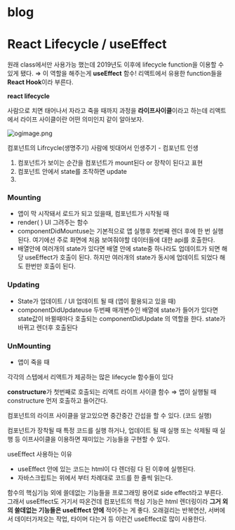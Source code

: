 # blog

# React Lifecycle / useEffect

원래 class에서만 사용가능 했는데 2019년도 이후에 lifecycle function을 이용할 수 있게 됐다. ⇒ 이 역할을 해주는게 **useEffect** 함수!  리액트에서 유용한 function들을 **React Hook**이라 부른다.

**react lifecycle** 

사람으로 치면 태어나서 자라고 죽을 때까지 과정을 **라이프사이클**이라고 하는데 리액트에서 라이프 사이클이란 어떤 의미인지 같이 알아보자.

![ogimage.png](https://s3-us-west-2.amazonaws.com/secure.notion-static.com/1704557c-ce0a-4e02-9cfe-26acc4e22864/ogimage.png)

컴포넌트의 Lifrcycle(생명주기) 사람에 빗대어서 인생주기 - 컴포넌트 인생

1. 컴포넌트가 보이는 순간을 컴포넌트가 mount된다 or 장착이 된다고 표현
2. 컴포넌트 안에서 state를 조작하면 update
3. 

### Mounting

- 앱이 막 시작돼서 로드가 되고 있을때, 컴포넌트가 시작될 때
- render( ) UI 그려주는 함수
- componentDidMountuse는 기본적으로 앱 실행후 첫번째 렌더 후에 한 번 실행된다. 여기에선 주로 화면에 처음 보여줘야할 데이터들에 대한 api를 호출한다.
- 배열안에 여러개의 state가 있다면 배열 안에 state중 하나라도 업데이트가 되면 해당 useEffect가 호출이 된다. 하지만 여러개의 state가 동시에 업데이트 되었다 해도 한번만 호출이 된다.

### Updating

- State가 업데이트 / UI 업데이트 될 때 (앱이 활용되고 있을 때)
- componentDidUpdateuse 두번째 매개변수인 배열에 state가 들어가 있다면 state값이 바뀔때마다 호출되는 componentDidUpdate 의 역할을 한다. state가 바뀌고 렌더후 호출된다

### UnMounting

- 앱이 죽을 때

각각의 스텝에서 리액트가 제공하는 많은 lifecycle 함수들이 있다

**constructure**가 첫번째로 호출되는 리액트 라이프 사이클 함수 ⇒ 앱이 실행될 때 constructure 먼저 호출하고 들어간다. 

컴포넌트의 라이프 사이클을 알고있으면 중간중간 간섭을 할 수 있다. (코드 실행)

컴포넌트가 장착될 때 특정 코드를 실행 하거나, 업데이트 될 때 실행 또는 삭제될 때 실행 등 이프사이클을 이용하면 재미있는 기능들을 구현할 수 있다.

useEffect 사용하는 이유

- useEffect 안에 있는 코드는 html이 다 렌더링 다 된 이후에 실행된다.
- 자바스크립트는 위에서 부터 차례대로 코드를 한 줄씩 읽는다.

함수의 핵심기능 외에 쓸데없는 기능들을 프로그래밍 용어로 side effect라고 부른다. 그래서 useEffect도 거기서 따온건데 컴포넌트의 핵심 기능은 html 렌더링이라 **그거 외의 쓸데없는 기능들은 useEffect 안에** 적어주는 게 좋다. 오래걸리는 반복연산, 서버에서 데이터가져오는 작업, 타이머 다는거 등 이런건 useEffect로 많이 사용한다.
